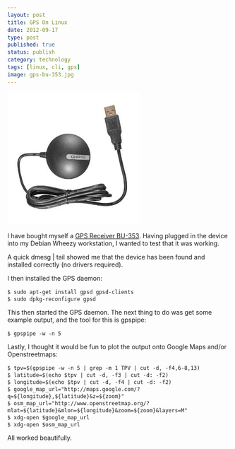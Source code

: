 ```yaml
--- 
layout: post 
title: GPS On Linux
date: 2012-09-17
type: post 
published: true 
status: publish
category: technology
tags: [linux, cli, gps]
image: gps-bu-353.jpg
---
```


<a href="http://www.amazon.co.uk/gp/product/B000PKX2KA/ref=as_li_ss_il?ie=UTF8&camp=1634&creative=19450&creativeASIN=B000PKX2KA&linkCode=as2&tag=robsquadnet-21"><img src="/assets/gps-bu-353.jpg" class="image-right" alt="GPS Receiver BU-353"></a>

I have bought myself a [GPS Receiver BU-353](http://www.amazon.co.uk/gp/product/B000PKX2KA/ref=as_li_ss_il?ie=UTF8&camp=1634&creative=19450&creativeASIN=B000PKX2KA&linkCode=as2&tag=robsquadnet-21).
Having plugged in the device into my Debian Wheezy workstation, I wanted
to test that it was working.

<!--more-->

A quick dmesg | tail showed me that the device has been found and
installed correctly (no drivers required).

I then installed the GPS daemon:

    $ sudo apt-get install gpsd gpsd-clients
    $ sudo dpkg-reconfigure gpsd

This then started the GPS daemon. The next thing to do was get some
example output, and the tool for this is gpspipe:

    $ gpspipe -w -n 5

Lastly, I thought it would be fun to plot the output onto Google Maps
and/or Openstreetmaps:

    $ tpv=$(gpspipe -w -n 5 | grep -m 1 TPV | cut -d, -f4,6-8,13)
    $ latitude=$(echo $tpv | cut -d, -f3 | cut -d: -f2)
    $ longitude=$(echo $tpv | cut -d, -f4 | cut -d: -f2)
    $ google_map_url="http://maps.google.com/?q=${longitude},${latitude}&z=${zoom}"
    $ osm_map_url="http://www.openstreetmap.org/?mlat=${latitude}&mlon=${longitude}&zoom=${zoom}&layers=M"
    $ xdg-open $google_map_url
    $ xdg-open $osm_map_url

All worked beautifully.

